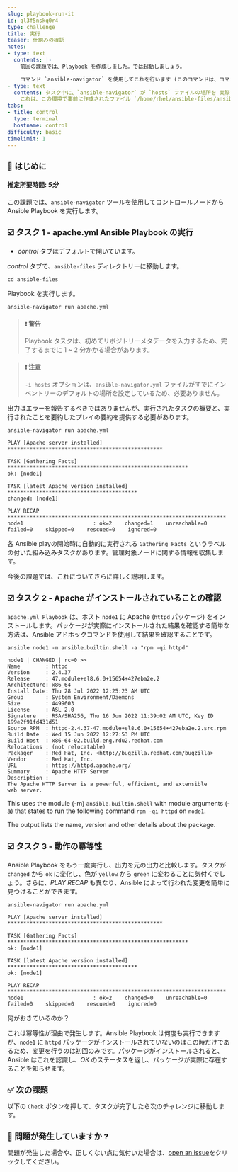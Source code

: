 ```yaml
---
slug: playbook-run-it
id: ql3f5nskq0r4
type: challenge
title: 実行
teaser: 仕組みの確認
notes:
- type: text
  contents: |-
    前回の課題では、Playbook を作成しました。では起動しましょう。

    コマンド `ansible-navigator` を使用してこれを行います (このコマンドは、コマンドラインでの Ansible の中心的なコマンドの 1 つです)。
- type: text
  contents: タスク中に、`ansible-navigator` が `hosts` ファイルの場所を 実際にどのように認識しているか疑問に思うかもしれません。
    これは、この環境で事前に作成されたファイル `/home/rhel/ansible-files/ansible-navigator.yml` で設定されています。もしお時間があればご覧ください。簡単に理解できるはずです。
tabs:
- title: control
  type: terminal
  hostname: control
difficulty: basic
timelimit: 1
---
```

👋 はじめに
===
#### 推定所要時間: *5分*<p>
この課題では、`ansible-navigator` ツールを使用してコントロールノードから Ansible Playbook を実行します。

☑️ タスク 1 - apache.yml Ansible Playbook の実行
===
* *control* タブはデフォルトで開いています。

*control* タブで、`ansible-files` ディレクトリーに移動します。

```
cd ansible-files
```

Playbook を実行します。

```
ansible-navigator run apache.yml
```
>### **❗️ 警告**
>Playbook タスクは、初めてリポジトリーメタデータを入力するため、完了するまでに 1 ~ 2 分かかる場合があります。

>### **❗️ 注意**
>`-i hosts` オプションは、`ansible-navigator.yml` ファイルがすでにインベントリーのデフォルトの場所を設定しているため、必要ありません。

出力はエラーを報告するべきではありませんが、実行されたタスクの概要と、実行されたことを要約したプレイの要約を提供する必要があります。

```
ansible-navigator run apache.yml
```
```
PLAY [Apache server installed] *************************************************

TASK [Gathering Facts] *********************************************************
ok: [node1]

TASK [latest Apache version installed] *****************************************
changed: [node1]

PLAY RECAP *********************************************************************
node1                      : ok=2    changed=1    unreachable=0    failed=0    skipped=0    rescued=0    ignored=0
```
各 Ansible playの開始時に自動的に実行される `Gathering Facts` というラベルの付いた組み込みタスクがあります。管理対象ノードに関する情報を収集します。

今後の課題では、これについてさらに詳しく説明します。

☑️ タスク 2 - Apache がインストールされていることの確認
===

`apache.yml Playbook` は、ホスト `node1` に Apache (`httpd` パッケージ) をインストールします。パッケージが実際にインストールされた結果を確認する簡単な方法は、Ansible アドホックコマンドを使用して結果を確認することです。

```
ansible node1 -m ansible.builtin.shell -a "rpm -qi httpd"
```

```
node1 | CHANGED | rc=0 >>
Name        : httpd
Version     : 2.4.37
Release     : 47.module+el8.6.0+15654+427eba2e.2
Architecture: x86_64
Install Date: Thu 28 Jul 2022 12:25:23 AM UTC
Group       : System Environment/Daemons
Size        : 4499603
License     : ASL 2.0
Signature   : RSA/SHA256, Thu 16 Jun 2022 11:39:02 AM UTC, Key ID 199e2f91fd431d51
Source RPM  : httpd-2.4.37-47.module+el8.6.0+15654+427eba2e.2.src.rpm
Build Date  : Wed 15 Jun 2022 12:27:53 PM UTC
Build Host  : x86-64-02.build.eng.rdu2.redhat.com
Relocations : (not relocatable)
Packager    : Red Hat, Inc. <http://bugzilla.redhat.com/bugzilla>
Vendor      : Red Hat, Inc.
URL         : https://httpd.apache.org/
Summary     : Apache HTTP Server
Description :
The Apache HTTP Server is a powerful, efficient, and extensible
web server.
```

This uses the module (-m) `ansible.builtin.shell` with module arguments (-a) that states to run the following command `rpm -qi httpd` on `node1`.

The output lists the name, version and other details about the package.



☑️ タスク 3 - 動作の冪等性
===

Ansible Playbook をもう一度実行し、出力を元の出力と比較します。タスクが `changed` から `ok` に変化し、色が `yellow` から `green` に変わることに気付くでしょう。さらに、*PLAY RECAP* も異なり、Ansible によって行われた変更を簡単に見つけることができます。

```
ansible-navigator run apache.yml
```

```
PLAY [Apache server installed] *************************************************

TASK [Gathering Facts] *********************************************************
ok: [node1]

TASK [latest Apache version installed] *****************************************
ok: [node1]

PLAY RECAP *********************************************************************
node1                      : ok=2    changed=0    unreachable=0    failed=0    skipped=0    rescued=0    ignored=0
```

何がおきているのか？

これは冪等性が理由で発生します。Ansible Playbook は何度も実行できますが、`node1` に `httpd` パッケージがインストールされていないのはこの時だけであるため、変更を行うのは初回のみです。パッケージがインストールされると、Ansible はこれを認識し、*OK* のステータスを返し、パッケージが実際に存在することを知らせます。

✅ 次の課題
===
以下の `Check` ボタンを押して、タスクが完了したら次のチャレンジに移動します。

🐛 問題が発生していますか ?
====

問題が発生した場合や、正しくない点に気付いた場合は、[open an issue](https://github.com/ansible/instruqt/issues/new?labels=writing-first-playbook&title=Issue+with+Writing+First+Playbook+slug+ID:+playbook-run-it&assignees=rlopez133)をクリックしてください。

<style type="text/css" rel="stylesheet">
  .lightbox {
    display: none;
    position: fixed;
    justify-content: center;
    align-items: center;
    z-index: 999;
    top: 0;
    left: 0;
    right: 0;
    bottom: 0;
    padding: 1rem;
    background: rgba(0, 0, 0, 0.8);
    margin-left: auto;
    margin-right: auto;
    margin-top: auto;
    margin-bottom: auto;
  }
  .lightbox:target {
    display: flex;
  }
  .lightbox img {
    /* max-height: 100% */
    max-width: 60%;
    max-height: 60%;
  }
  img {
    display: block;
    margin-left: auto;
    margin-right: auto;
  }
  h1 {
    font-size: 18px;
  }
    h2 {
    font-size: 16px;
    font-weight: 600
  }
    h3 {
    font-size: 14px;
    font-weight: 600
  }
  p span {
    font-size: 14px;
  }
  ul li span {
    font-size: 14px
  }
</style>
